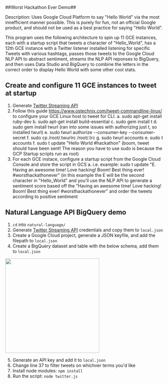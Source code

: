 ##Worst Hackathon Ever Demo##

Description: Uses Google Cloud Platform to say "Hello World" via the most innefficient manner possible. This is purely for fun, not an official Google product, and should not be used as a best practice for saying "Hello World".

This program uses the following architecture to spin up 11 GCE instances, each with a startup script that tweets a character of "Hello_World", has a 12th GCE instance with a Twitter listener installed listening for specific Tweets with various hashtags, passes those tweets to the Google Cloud NLP API to abstract sentiment, streams the NLP API reponses to BigQuery, and then uses Data Studio and BigQuery to combine the letters in the correct order to display Hello World with some other cool stats.

## Create and configure 11 GCE instances to tweet at startup
1. Generate [Twitter Streaming API](https://dev.twitter.com/streaming/overview) 
2. Follow this guide https://www.ostechnix.com/tweet-commandline-linux/ to configure your GCE Linux host to tweet for CLI.
  a. sudo apt-get install ruby-dev
  b. sudo apt-get install build-essential
  c. sudo gem install t
  d. sudo gem install twurl (ran into some issues with authorizing just t, so installed twurl)
  e. sudo twurl authorize --consumer-key <consumer key> --consumer-secret <consumer secret>
  f. sudo cp /root/.twurlrc /root/.trc
  g. sudo twurl accounts
  e. sudo t accounts
  f. sudo t update "Hello World #hackathon" (boom, tweet should have been sent! The reason you have to use sudo is because the GCP Startup scripts run as root)
3. For each GCE instace, configure a startup script from the Google Cloud Console and store the script in GCS
  a. i.e. example: sudo t update "E. Having an awesome time! Love hacking! Boom! Best thing ever! #worsthackathonever" (in this example the E will be the second character in "Hello_World" and you'll use the NLP API to generate a sentiment score based off the "Having an awesome time! Love hacking! Boom! Best thing ever! #worsthackathonever" and order the tweets according to positive sentiment



## Natural Language API BigQuery demo

1. `cd` into `natural-language/`
2. Generate [Twitter Streaming API](https://dev.twitter.com/streaming/overview) credentials and copy them to `local.json`
3. Create a Google Cloud project, generate a JSON keyfile, and add the filepath to `local.json`
4. Create a BigQuery dataset and table with the below schema, add them to `local.json`
<img src="table-schema.png" width="300"/>

5. Generate an API key and add it to `local.json`
6. Change line 37 to filter tweets on whichver terms you'd like
7. Install node modules: `npm install`
8. Run the script: `node twitter.js`


